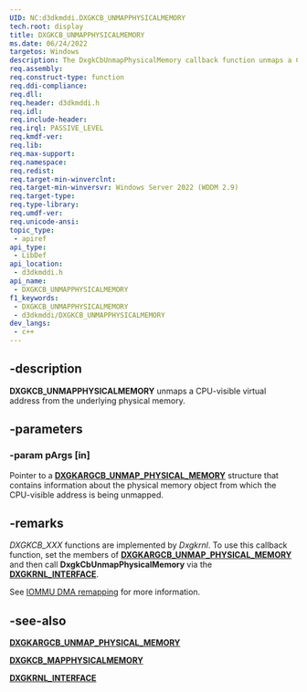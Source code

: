 ```yaml
---
UID: NC:d3dkmddi.DXGKCB_UNMAPPHYSICALMEMORY
tech.root: display
title: DXGKCB_UNMAPPHYSICALMEMORY
ms.date: 06/24/2022
targetos: Windows
description: The DxgkCbUnmapPhysicalMemory callback function unmaps a CPU-visible virtual address from the underlying physical memory.
req.assembly: 
req.construct-type: function
req.ddi-compliance: 
req.dll: 
req.header: d3dkmddi.h
req.idl: 
req.include-header: 
req.irql: PASSIVE_LEVEL
req.kmdf-ver: 
req.lib: 
req.max-support: 
req.namespace: 
req.redist: 
req.target-min-winverclnt: 
req.target-min-winversvr: Windows Server 2022 (WDDM 2.9)
req.target-type: 
req.type-library: 
req.umdf-ver: 
req.unicode-ansi: 
topic_type:
 - apiref
api_type:
 - LibDef
api_location:
 - d3dkmddi.h
api_name:
 - DXGKCB_UNMAPPHYSICALMEMORY
f1_keywords:
 - DXGKCB_UNMAPPHYSICALMEMORY
 - d3dkmddi/DXGKCB_UNMAPPHYSICALMEMORY
dev_langs:
 - c++
---
```


## -description

**DXGKCB_UNMAPPHYSICALMEMORY** unmaps a CPU-visible virtual address from the underlying physical memory.

## -parameters

### -param pArgs [in]

Pointer to a [**DXGKARGCB_UNMAP_PHYSICAL_MEMORY**](ns-d3dkmddi-dxgkargcb_unmap_physical_memory.md) structure that contains information about the physical memory object from which the CPU-visible address is being unmapped.

## -remarks

*DXGKCB_XXX* functions are implemented by *Dxgkrnl*. To use this callback function, set the members of [**DXGKARGCB_UNMAP_PHYSICAL_MEMORY**](ns-d3dkmddi-dxgkargcb_unmap_physical_memory.md) and then call **DxgkCbUnmapPhysicalMemory** via the [**DXGKRNL_INTERFACE**](../dispmprt/ns-dispmprt-_dxgkrnl_interface.md).

See [IOMMU DMA remapping](/windows-hardware/drivers/display/iommu-dma-remapping) for more information.

## -see-also

[**DXGKARGCB_UNMAP_PHYSICAL_MEMORY**](ns-d3dkmddi-dxgkargcb_unmap_physical_memory.md)

[**DXGKCB_MAPPHYSICALMEMORY**](nc-d3dkmddi-dxgkcb_mapphysicalmemory.md)

[**DXGKRNL_INTERFACE**](../dispmprt/ns-dispmprt-_dxgkrnl_interface.md)
